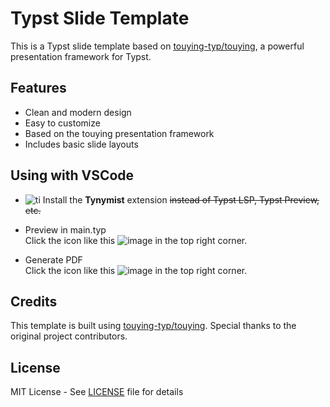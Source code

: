 # Typst Slide Template

This is a Typst slide template based on [touying-typ/touying](https://github.com/touying-typ/touying), a powerful presentation framework for Typst.

## Features

- Clean and modern design
- Easy to customize
- Based on the touying presentation framework
- Includes basic slide layouts

## Using with VSCode
- ![ti](https://github.com/user-attachments/assets/7ab2a6c3-a561-4a04-8a70-f3f83a471422) Install the **Tynymist** extension ~~instead of Typst LSP, Typst Preview, etc.~~

- Preview in main.typ \
  Click the icon like this ![image](https://github.com/user-attachments/assets/9ca16971-f82a-4452-af57-5e640b69d1c9) in the top right corner.

- Generate PDF \
  Click the icon like this ![image](https://github.com/user-attachments/assets/740fee65-06ba-4d58-a352-23963d6891fb) in the top right corner.

## Credits

This template is built using [touying-typ/touying](https://github.com/touying-typ/touying). Special thanks to the original project contributors.

## License

MIT License - See [LICENSE](LICENSE) file for details
